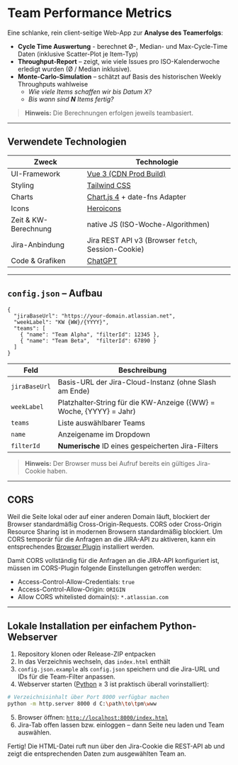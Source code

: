 ﻿# Team Performance Metrics 

Eine schlanke, rein client-seitige Web-App zur **Analyse des Teamerfolgs**:

* **Cycle Time Auswertung** - berechnet Ø-, Median- und Max-Cycle-Time Daten (inklusive Scatter-Plot je Item-Typ)
* **Throughput-Report** – zeigt, wie viele Issues pro ISO-Kalenderwoche erledigt wurden (Ø / Median inklusive).  
* **Monte-Carlo-Simulation** – schätzt auf Basis des historischen Weekly Throughputs wahlweise  
  * _Wie viele Items schaffen wir bis Datum X?_  
  * _Bis wann sind **N** Items fertig?_

> **Hinweis:** Die Berechnungen erfolgen jeweils teambasiert. 

---

## Verwendete Technologien

| Zweck                     | Technologie                                               |
|---------------------------|-----------------------------------------------------------|
| UI-Framework              | [Vue 3 (CDN Prod Build)](https://vuejs.org)               |
| Styling                   | [Tailwind CSS](https://tailwindcss.com)                   |
| Charts                    | [Chart.js 4](https://www.chartjs.org) + date-fns Adapter  |
| Icons                     | [Heroicons](https://heroicons.com)                        |
| Zeit & KW-Berechnung      | native JS (ISO-Woche-Algorithmen)                         |
| Jira-Anbindung            | Jira REST API v3 (Browser `fetch`, Session-Cookie)        |
| Code & Grafiken           | [ChatGPT](https://chatagpt.com)                           |

---

## `config.json` – Aufbau

```jsonc
{
  "jiraBaseUrl": "https://your-domain.atlassian.net",
  "weekLabel": "KW {WW}/{YYYY}",
  "teams": [
    { "name": "Team Alpha", "filterId": 12345 },
    { "name": "Team Beta",  "filterId": 67890 }
  ]
}
````

| Feld          | Beschreibung                                                           |
| ------------- | ---------------------------------------------------------------------- |
| `jiraBaseUrl` | Basis-URL der Jira-Cloud-Instanz (ohne Slash am Ende)                  |
| `weekLabel  ` | Platzhalter‐String für die KW-Anzeige ({WW} = Woche, {YYYY} = Jahr)    |
| `teams`       | Liste auswählbarer Teams                                               |
| `name`        | Anzeigename im Dropdown                                                |
| `filterId`    | **Numerische** ID eines gespeicherten Jira-Filters                     |

> **Hinweis:** Der Browser muss bei Aufruf bereits ein gültiges Jira-Cookie haben.

---

## CORS

Weil die Seite lokal oder auf einer anderen Domain läuft, blockiert der Browser standard­mäßig Cross-Origin-Requests. CORS oder Cross-Origin Resource Sharing ist in modernen Browsern standardmäßig blockiert. Um CORS temporär für die Anfragen an die JIRA-API zu aktiveren, kann ein entsprechendes [Browser Plugin](https://chromewebstore.google.com/detail/allow-cors-access-control/lhobafahddgcelffkeicbaginigeejlf?hl=de) installiert werden. 

Damit CORS vollständig für die Anfragen an die JIRA-API konfiguriert ist, müssen im CORS-Plugin folgende Einstellungen getroffen werden:

* Access-Control-Allow-Credentials: `true`
* Access-Control-Allow-Origin: `ORIGIN`
* Allow CORS whitelisted domain(s): `*.atlassian.com`

---

## Lokale Installation per einfachem Python-Webserver

1. Repository klonen oder Release-ZIP entpacken
2. In das Verzeichnis wechseln, das `index.html` enthält
3. `config.json.example` als `config.json` speichern und die Jira-URL und IDs für die Team-Filter anpassen.   
4. Webserver starten ([Python](https://winpython.github.io) ≥ 3 ist praktisch überall vorinstalliert):

```bash
# Verzeichnisinhalt über Port 8000 verfügbar machen
python -m http.server 8000 d C:\path\to\tpm\www
```

5. Browser öffnen: [`http://localhost:8000/index.html`](http://localhost:8000/index.html)
6. Jira-Tab offen lassen bzw. einloggen – dann Seite neu laden und Team auswählen.

Fertig! Die HTML-Datei ruft nun über den Jira-Cookie die REST-API ab und zeigt die entsprechenden Daten zum ausgewählten Team an.